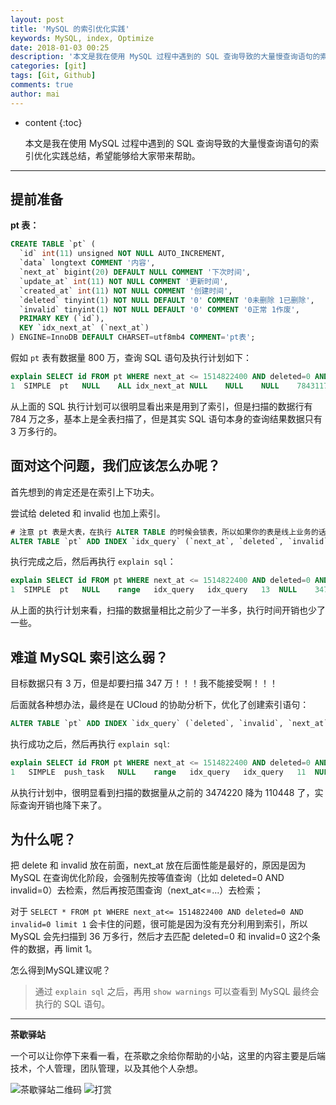 ```yaml
---
layout: post
title: 'MySQL 的索引优化实践'
keywords: MySQL, index, Optimize
date: 2018-01-03 00:25
description: '本文是我在使用 MySQL 过程中遇到的 SQL 查询导致的大量慢查询语句的索引优化实践总结。'
categories: [git]
tags: [Git, Github]
comments: true
author: mai
---
```


* content
{:toc}

    本文是我在使用 MySQL 过程中遇到的 SQL 查询导致的大量慢查询语句的索引优化实践总结，希望能够给大家带来帮助。

----

## 提前准备 ##

**pt 表：**

```sql
CREATE TABLE `pt` (
  `id` int(11) unsigned NOT NULL AUTO_INCREMENT,
  `data` longtext COMMENT '内容',
  `next_at` bigint(20) DEFAULT NULL COMMENT '下次时间',
  `update_at` int(11) NOT NULL COMMENT '更新时间',
  `created_at` int(11) NOT NULL COMMENT '创建时间',
  `deleted` tinyint(1) NOT NULL DEFAULT '0' COMMENT '0未删除 1已删除',
  `invalid` tinyint(1) NOT NULL DEFAULT '0' COMMENT '0正常 1作废',
  PRIMARY KEY (`id`),
  KEY `idx_next_at` (`next_at`)
) ENGINE=InnoDB DEFAULT CHARSET=utf8mb4 COMMENT='pt表';
```

假如 `pt` 表有数据量 800 万，查询 SQL 语句及执行计划如下：

```sql
explain SELECT id FROM pt WHERE next_at <= 1514822400 AND deleted=0 AND invalid=0
1  SIMPLE  pt   NULL    ALL idx_next_at NULL    NULL    NULL    7843117 0.00    Using where
```

从上面的 SQL 执行计划可以很明显看出来是用到了索引，但是扫描的数据行有 784 万之多，基本上是全表扫描了，但是其实 SQL 语句本身的查询结果数据只有 3 万多行的。

<!--more-->

## 面对这个问题，我们应该怎么办呢？ ##

首先想到的肯定还是在索引上下功夫。

尝试给 deleted 和 invalid 也加上索引。

```sql
# 注意 pt 表是大表，在执行 ALTER TABLE 的时候会锁表，所以如果你的表是线上业务的话，请选择在业务低峰期执行，避免对线上业务造成大面积影响；
ALTER TABLE `pt` ADD INDEX `idx_query` (`next_at`, `deleted`, `invalid`);
```

执行完成之后，然后再执行 `explain sql`：

```sql
explain SELECT id FROM pt WHERE next_at <= 1514822400 AND deleted=0 AND invalid=0
1  SIMPLE  pt   NULL    range   idx_query   idx_query   13  NULL    3474220 0.01    Using where; Using index
```

从上面的执行计划来看，扫描的数据量相比之前少了一半多，执行时间开销也少了一些。

## 难道 MySQL 索引这么弱？ ##

目标数据只有 3 万，但是却要扫描 347 万！！！我不能接受啊！！！

后面就各种想办法，最终是在 UCloud 的协助分析下，优化了创建索引语句：

```sql
ALTER TABLE `pt` ADD INDEX `idx_query` (`deleted`, `invalid`, `next_at`);
```

执行成功之后，然后再执行 `explain sql`:

```sql
explain SELECT id FROM pt WHERE next_at <= 1514822400 AND deleted=0 AND invalid=0;
1   SIMPLE  push_task   NULL    range   idx_query   idx_query   11  NULL    110448  100.00  Using where; Using index
```

从执行计划中，很明显看到扫描的数据量从之前的 3474220 降为 110448 了，实际查询开销也降下来了。

## 为什么呢？ ##

把 delete 和 invalid 放在前面，next_at 放在后面性能是最好的，原因是因为 MySQL 在查询优化阶段，会强制先按等值查询（比如 deleted=0 AND invalid=0）去检索，然后再按范围查询（next_at<=...）去检索；

对于 `SELECT * FROM pt WHERE next_at<= 1514822400 AND deleted=0 AND invalid=0 limit 1` 会卡住的问题，很可能是因为没有充分利用到索引，所以 MySQL 会先扫描到 36 万多行，然后才去匹配 deleted=0 和 invalid=0 这2个条件的数据，再 limit 1。

怎么得到MySQL建议呢？

>通过 `explain sql` 之后，再用 `show warnings` 可以查看到 MySQL 最终会执行的 SQL 语句。

----

**茶歇驿站**

一个可以让你停下来看一看，在茶歇之余给你帮助的小站，这里的内容主要是后端技术，个人管理，团队管理，以及其他个人杂想。

![茶歇驿站二维码](http://oqos7hrvp.bkt.clouddn.com/blog/tech_tea.jpg)
![打赏](http://oqos7hrvp.bkt.clouddn.com/blog/money.jpg)
